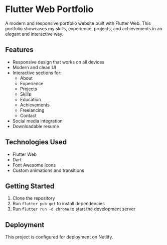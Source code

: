 # Flutter Web Portfolio

A modern and responsive portfolio website built with Flutter Web. This portfolio showcases my skills, experience, projects, and achievements in an elegant and interactive way.

## Features

- Responsive design that works on all devices
- Modern and clean UI
- Interactive sections for:
  - About
  - Experience
  - Projects
  - Skills
  - Education
  - Achievements
  - Freelancing
  - Contact
- Social media integration
- Downloadable resume

## Technologies Used

- Flutter Web
- Dart
- Font Awesome Icons
- Custom animations and transitions

## Getting Started

1. Clone the repository
2. Run `flutter pub get` to install dependencies
3. Run `flutter run -d chrome` to start the development server

## Deployment

This project is configured for deployment on Netlify.
